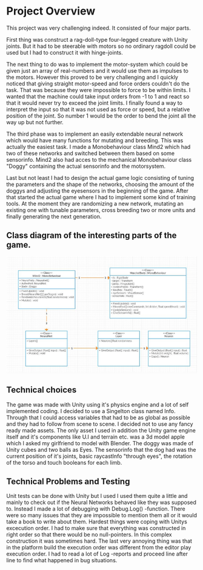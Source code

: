 # Project Overview

This project was very challenging indeed. It consisted of four major parts. 

First thing was construct a rag-doll-type four-legged creature with Unity joints. But it had to be steerable with motors so no ordinary ragdoll could be used but I had to construct it with hinge-joints. 

The next thing to do was to implement the motor-system which could be given just an array of real-numbers and it would use them as impulses to the motors. However this proved to be very challenging and I quickly noticed that giving straight motor-speed and force orders couldn't do the task. That was because they were impossible to force to be within limits. I wanted that the machine could take input orders from -1 to 1 and react so that it would never try to exceed the joint limits. I finally found a way to interpret the input so that it was not used as force or speed, but a relative position of the joint. So number 1 would be the order to bend the joint all the way up but not further.

The third phase was to implement an easily extendable neural network which would have many functions for mutating and breeding. This was actually the easiest task. I made a Monobehaviour class Mind2 which had two of these networks and switched between them based on some sensorinfo. Mind2 also had acces to the mechanical Monobehaviour class "Doggy" containing the actual sensorinfo and the motorsystem.

Last but not least I had to design the actual game logic consisting of tuning the parameters and the shape of the networks, choosing the amount of the doggys and adjusting the eyesensors in the beginning of the game. After that started the actual game where I had to implement some kind of training tools. At the moment they are randomizing a new network, mutating an existing one with tunable parameters, cross breeding two or more units and finally generating the next generation.

## Class diagram of the interesting parts of the game.

![luokkadiagrammi](ClassDiagram.JPG)

## Technical choices

The game was made with Unity using it's physics engine and a lot of self implemented coding. I decided to use a Singelton class named Info. Through that I could access variables that had to be as global as possible and they had to follow from scene to scene. I decided not to use any fancy ready made assets. The only asset I used in addition the Unity game engine itself and it's components like U.I and terrain etc. was a 3d model apple which I asked my girlfriend to model with Blender. The doggy was made of Unity cubes and two balls as Eyes. The sensorinfo that the dog had was the current position of it's joints, basic raycastInfo "through eyes", the rotation of the torso and touch booleans for each limb.

## Technical Problems and Testing

Unit tests can be done with Unity but I used I used them quite a little and mainly to check out if the Neural Networks behaved like they was supposed to. Instead I made a lot of debugging with Debug.Log() -function. There were so many issues that they are impossible to mention them all or it would take a book to write about them. Hardest things were coping with Unitys excecution order. I had to make sure that everything was constructed in right order so that there would be no null-pointers. In this complex construction it was sometimes hard. The last very annoying thing was that in the platform build the execution order was different from the editor play execution order. I had to read a lot of Log -reports and proceed line after line to find what happened in bug situations.
